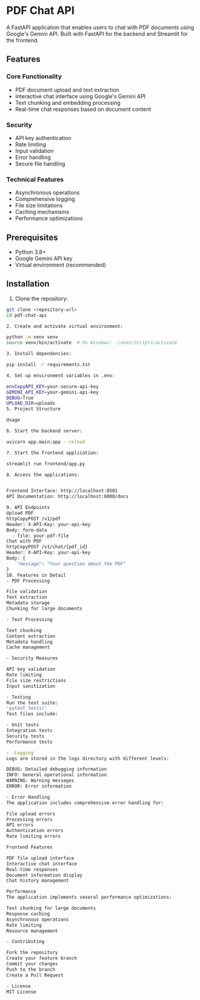 # PDF Chat API

A FastAPI application that enables users to chat with PDF documents using Google's Gemini API. Built with FastAPI for the backend and Streamlit for the frontend.

## Features

### Core Functionality

- PDF document upload and text extraction
- Interactive chat interface using Google's Gemini API
- Text chunking and embedding processing
- Real-time chat responses based on document content

### Security

- API key authentication
- Rate limiting
- Input validation
- Error handling
- Secure file handling

### Technical Features

- Asynchronous operations
- Comprehensive logging
- File size limitations
- Caching mechanisms
- Performance optimizations

## Prerequisites

- Python 3.8+
- Google Gemini API key
- Virtual environment (recommended)

## Installation

1. Clone the repository:

```bash
git clone <repository-url>
cd pdf-chat-api

2. Create and activate virtual environment:

python -m venv venv
source venv/bin/activate  # On Windows: .\venv\Scripts\activate

3. Install dependencies:

pip install -r requirements.txt

4. Set up environment variables in .env:

envCopyAPI_KEY=your-secure-api-key
GEMINI_API_KEY=your-gemini-api-key
DEBUG=True
UPLOAD_DIR=uploads
5. Project Structure

Usage

6. Start the backend server:

uvicorn app.main:app --reload

7. Start the frontend application:

streamlit run frontend/app.py

8. Access the applications:


Frontend Interface: http://localhost:8501
API Documentation: http://localhost:8000/docs

9. API Endpoints
Upload PDF
httpCopyPOST /v1/pdf
Header: X-API-Key: your-api-key
Body: form-data
  - file: your-pdf-file
Chat with PDF
httpCopyPOST /v1/chat/{pdf_id}
Header: X-API-Key: your-api-key
Body: {
    "message": "Your question about the PDF"
}
10. Features in Detail
- PDF Processing

File validation
Text extraction
Metadata storage
Chunking for large documents

- Text Processing

Text chunking
Content extraction
Metadata handling
Cache management

- Security Measures

API key validation
Rate limiting
File size restrictions
Input sanitization

- Testing
Run the test suite:
'pytest tests/'
Test files include:

- Unit tests
Integration tests
Security tests
Performance tests

- -Logging
Logs are stored in the logs directory with different levels:

DEBUG: Detailed debugging information
INFO: General operational information
WARNING: Warning messages
ERROR: Error information

- Error Handling
The application includes comprehensive error handling for:

File upload errors
Processing errors
API errors
Authentication errors
Rate limiting errors

Frontend Features

PDF file upload interface
Interactive chat interface
Real-time responses
Document information display
Chat history management

Performance
The application implements several performance optimizations:

Text chunking for large documents
Response caching
Asynchronous operations
Rate limiting
Resource management

- Contributing

Fork the repository
Create your feature branch
Commit your changes
Push to the branch
Create a Pull Request

- License
MIT License
```
